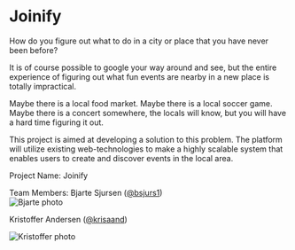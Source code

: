 # Joinify

How do you figure out what to do in a city or place that you have never been before?
 
It is of course possible to google your way around and see, but the entire experience of figuring out what fun events are nearby in a new place is totally impractical. 
 
Maybe there is a local food market. Maybe there is a local soccer game. Maybe there is a concert somewhere, the locals will know, but you will have a hard time figuring it out.

This project is aimed at developing a solution to this problem. 
The platform will utilize existing web-technologies to make a highly scalable system that enables users to create and discover events in the local area.


Project Name: Joinify

Team Members:
Bjarte Sjursen ([@bsjurs1](https://github.com/bsjurs1))  
![Bjarte photo](https://avatars1.githubusercontent.com/u/9829147?v=3&u=2b305b509226477839eaec45c372c82183e268bc&s=140)

Kristoffer Andersen ([@krisaand](https://github.com/krisaand))

![Kristoffer photo](https://avatars2.githubusercontent.com/u/22510699?v=3&u=03f2ee1a925c4c4361f9aa2cb3ad099bff96778b&s=140)


